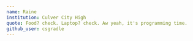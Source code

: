 ```yaml
---
name: Raine
institution: Culver City High 
quote: Food? check. Laptop? check. Aw yeah, it's programming time.
github_user: csgradle
---
```

